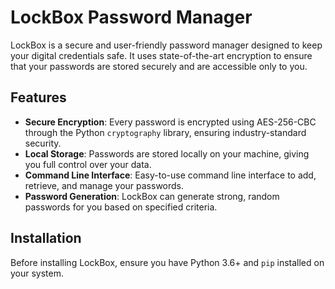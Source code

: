 # LockBox Password Manager

LockBox is a secure and user-friendly password manager designed to keep your digital credentials safe. It uses state-of-the-art encryption to ensure that your passwords are stored securely and are accessible only to you.

## Features

- **Secure Encryption**: Every password is encrypted using AES-256-CBC through the Python `cryptography` library, ensuring industry-standard security.
- **Local Storage**: Passwords are stored locally on your machine, giving you full control over your data.
- **Command Line Interface**: Easy-to-use command line interface to add, retrieve, and manage your passwords.
- **Password Generation**: LockBox can generate strong, random passwords for you based on specified criteria.

## Installation

Before installing LockBox, ensure you have Python 3.6+ and `pip` installed on your system.

   
